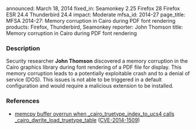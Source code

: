 announced: March 18, 2014
fixed_in: Seamonkey 2.25
          Firefox 28
          Firefox ESR 24.4
          Thunderbird 24.4
impact: Moderate
mfsa_id: 2014-27
page_title: MFSA 2014-27: Memory corruption in Cairo during PDF font rendering
products: Firefox, Thunderbird, Seamonkey
reporter: John Thomson
title: Memory corruption in Cairo during PDF font rendering

<h3>Description</h3>

<p>Security researcher <strong>John Thomson</strong> discovered a memory
corruption in the Cairo graphics library during font rendering of a PDF file for
display. This memory corruption leads to a potentially exploitable crash and to
a denial of service (DOS). This issues is not able to be triggered in a default
configuration and would require a malicious extension to be installed.
</p>

<h3>References</h3>

<ul>
  <li><a href="https://bugzilla.mozilla.org/show_bug.cgi?id=966021">
       memcpy buffer overrun when _cairo_truetype_index_to_ucs4 calls
_cairo_dwrite_load_truetype_table</a> (<a href="http://cve.mitre.org/cgi-bin/cvename.cgi?name=CVE-2014-1509" class="ex-ref">CVE-2014-1509</a>)</li>
</ul>



